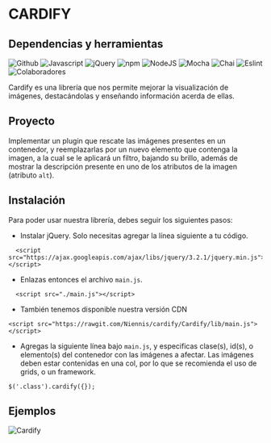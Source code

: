 # CARDIFY

## Dependencias y herramientas

![Github](https://img.shields.io/badge/github-inc-008080.svg?colorA=008080)
![Javascript](https://img.shields.io/badge/javascript-ecma6-green.svg)
![jQuery](https://img.shields.io/badge/jquery-v3.3.1-yellowgreen.svg)
![npm](https://img.shields.io/badge/npm-v5.5.1-yellow.svg)
![NodeJS](https://img.shields.io/badge/nodejs-v8.9.0-orange.svg)
![Mocha](https://img.shields.io/badge/mocha-v5.0.0-red.svg)
![Chai](https://img.shields.io/badge/chai-v4.1.2-ff69b4.svg)
![Eslint](https://img.shields.io/badge/eslint-v4.15.0-blue.svg)
![Colaboradores](https://img.shields.io/badge/contributors-2-380B61.svg)


Cardify es una librería que nos permite mejorar la visualización de imágenes, destacándolas y enseñando información acerda de ellas.

## Proyecto

Implementar un plugin que rescate las imágenes presentes en un contenedor, y reemplazarlas por un nuevo elemento que contenga la imagen, a la cual se le aplicará un filtro, bajando su brillo, además de mostrar la descripción presente en uno de los atributos de la imagen (atributo `alt`).

## Instalación


Para poder usar nuestra librería, debes seguir los siguientes pasos:

- Instalar jQuery. Solo necesitas agregar la línea siguiente a tu código.

``` 
  <script src="https://ajax.googleapis.com/ajax/libs/jquery/3.2.1/jquery.min.js"></script>
```

- Enlazas entonces el archivo ```main.js```.

```
  <script src="./main.js"></script>  
```

- También tenemos disponible nuestra versión CDN

```
<script src="https://rawgit.com/Niennis/cardify/Cardify/lib/main.js"></script>
```


- Agregas la siguiente línea bajo ```main.js```, y especificas clase(s), id(s), o elemento(s) del contenedor con las imágenes a afectar. Las imágenes deben estar contenidas en una col, por lo que se recomienda el uso de grids, o un framework.

```
$('.class').cardify({});
```

## Ejemplos

![Cardify](https://78.media.tumblr.com/46426e4a9dec57138c7763a03bde8a27/tumblr_p2xpdkJcae1qdxt9to1_540.png)


